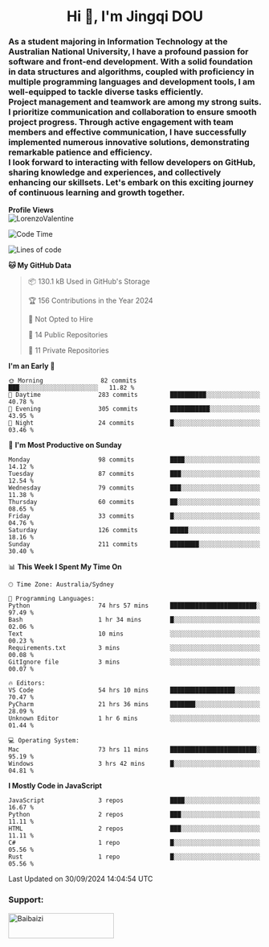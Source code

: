 <h1 align="center">Hi 👋, I'm Jingqi DOU</h1>
<h3 align="left">
As a student majoring in Information Technology at the Australian National University, I have a profound passion for software and front-end development. With a solid foundation in data structures and algorithms, coupled with proficiency in multiple programming languages and development tools, I am well-equipped to tackle diverse tasks efficiently. <br>
Project management and teamwork are among my strong suits. I prioritize communication and collaboration to ensure smooth project progress. Through active engagement with team members and effective communication, I have successfully implemented numerous innovative solutions, demonstrating remarkable patience and efficiency.<br>
I look forward to interacting with fellow developers on GitHub, sharing knowledge and experiences, and collectively enhancing our skillsets. Let's embark on this exciting journey of continuous learning and growth together.
</h3>

**Profile Views**<br>
<img src="https://count.getloli.com/get/@:name" alt="LorenzoValentine" theme="rule34" />


<!--START_SECTION:waka-->
![Code Time](http://img.shields.io/badge/Code%20Time-949%20hrs%2027%20mins-blue)

![Lines of code](https://img.shields.io/badge/From%20Hello%20World%20I%27ve%20Written-393.1%20thousand%20lines%20of%20code-blue)

**🐱 My GitHub Data** 

> 📦 130.1 kB Used in GitHub's Storage 
 > 
> 🏆 156 Contributions in the Year 2024
 > 
> 🚫 Not Opted to Hire
 > 
> 📜 14 Public Repositories 
 > 
> 🔑 11 Private Repositories 
 > 
**I'm an Early 🐤** 

```text
🌞 Morning                82 commits          ███░░░░░░░░░░░░░░░░░░░░░░   11.82 % 
🌆 Daytime                283 commits         ██████████░░░░░░░░░░░░░░░   40.78 % 
🌃 Evening                305 commits         ███████████░░░░░░░░░░░░░░   43.95 % 
🌙 Night                  24 commits          █░░░░░░░░░░░░░░░░░░░░░░░░   03.46 % 
```
📅 **I'm Most Productive on Sunday** 

```text
Monday                   98 commits          ████░░░░░░░░░░░░░░░░░░░░░   14.12 % 
Tuesday                  87 commits          ███░░░░░░░░░░░░░░░░░░░░░░   12.54 % 
Wednesday                79 commits          ███░░░░░░░░░░░░░░░░░░░░░░   11.38 % 
Thursday                 60 commits          ██░░░░░░░░░░░░░░░░░░░░░░░   08.65 % 
Friday                   33 commits          █░░░░░░░░░░░░░░░░░░░░░░░░   04.76 % 
Saturday                 126 commits         █████░░░░░░░░░░░░░░░░░░░░   18.16 % 
Sunday                   211 commits         ████████░░░░░░░░░░░░░░░░░   30.40 % 
```


📊 **This Week I Spent My Time On** 

```text
🕑︎ Time Zone: Australia/Sydney

💬 Programming Languages: 
Python                   74 hrs 57 mins      ████████████████████████░   97.49 % 
Bash                     1 hr 34 mins        █░░░░░░░░░░░░░░░░░░░░░░░░   02.06 % 
Text                     10 mins             ░░░░░░░░░░░░░░░░░░░░░░░░░   00.23 % 
Requirements.txt         3 mins              ░░░░░░░░░░░░░░░░░░░░░░░░░   00.08 % 
GitIgnore file           3 mins              ░░░░░░░░░░░░░░░░░░░░░░░░░   00.07 % 

🔥 Editors: 
VS Code                  54 hrs 10 mins      ██████████████████░░░░░░░   70.47 % 
PyCharm                  21 hrs 36 mins      ███████░░░░░░░░░░░░░░░░░░   28.09 % 
Unknown Editor           1 hr 6 mins         ░░░░░░░░░░░░░░░░░░░░░░░░░   01.44 % 

💻 Operating System: 
Mac                      73 hrs 11 mins      ████████████████████████░   95.19 % 
Windows                  3 hrs 42 mins       █░░░░░░░░░░░░░░░░░░░░░░░░   04.81 % 
```

**I Mostly Code in JavaScript** 

```text
JavaScript               3 repos             ████░░░░░░░░░░░░░░░░░░░░░   16.67 % 
Python                   2 repos             ███░░░░░░░░░░░░░░░░░░░░░░   11.11 % 
HTML                     2 repos             ███░░░░░░░░░░░░░░░░░░░░░░   11.11 % 
C#                       1 repo              █░░░░░░░░░░░░░░░░░░░░░░░░   05.56 % 
Rust                     1 repo              █░░░░░░░░░░░░░░░░░░░░░░░░   05.56 % 
```




 Last Updated on 30/09/2024 14:04:54 UTC
<!--END_SECTION:waka-->

<!-- [![willianrod's wakatime stats](https://github-readme-stats.vercel.app/api/wakatime?username=lorenzoval2050)](https://github.com/anuraghazra/github-readme-stats) -->


<h3 align="left">Support:</h3>
<p><a href="https://www.buymeacoffee.com/Baibaizi"> <img align="left" src="https://cdn.buymeacoffee.com/buttons/v2/default-yellow.png" height="50" width="210" alt="Baibaizi" /></a></p><br><br>
